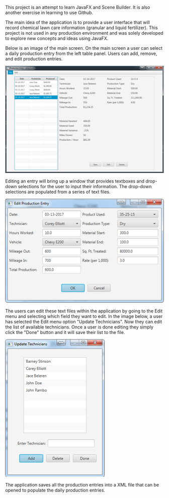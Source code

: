 This project is an attempt to learn JavaFX and Scene Builder.  It is also another exercise in learning to use Github.

The main idea of the application is to provide a user interface that will record chemical lawn care information (granular and liquid fertilizer).  This project is not used in any production environment and was solely developed to explore new concepts and ideas using JavaFX.

Below is an image of the main screen.  On the main screen a user can select a daily production entry from the left table panel.  Users can add, remove, and edit production entries.

![Main Screen](https://github.com/drewbaumgartner/ProductionEntry/blob/master/Screenshots/mainScreen.png)

Editing an entry will bring up a window that provides textboxes and drop-down selections for the user to input their information.  The drop-down selections are populated from a series of text files.  

![Edit Entry](https://github.com/drewbaumgartner/ProductionEntry/blob/master/Screenshots/editEntry.png)

The users can edit these text files within the application by going to the Edit menu and selecting which field they want to edit.  In the image below, a user has selected the Edit menu option "Update Technicians".  Now they can edit the list of available technicians.  Once a user is done editing they simply click the "Done" button and it will save their list to the file.

![Update Techs](https://github.com/drewbaumgartner/ProductionEntry/blob/master/Screenshots/updateTechs.png)

The application saves all the production entries into a XML file that can be opened to populate the daily production entries.
